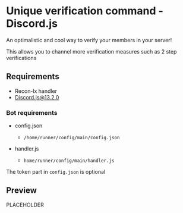 # Unique verification command - Discord.js
An optimalistic and cool way to verify your members in your server!

This allows you to channel more verification measures such as 2 step verifications

## Requirements
- Recon-lx handler
- Discord.js@13.2.0

### Bot requirements
- config.json 
    - `/home/runner/config/main/config.json`

- handler.js
    - `home/runner/config/main/handler.js`

The token part in `config.json` is optional

## Preview
PLACEHOLDER
